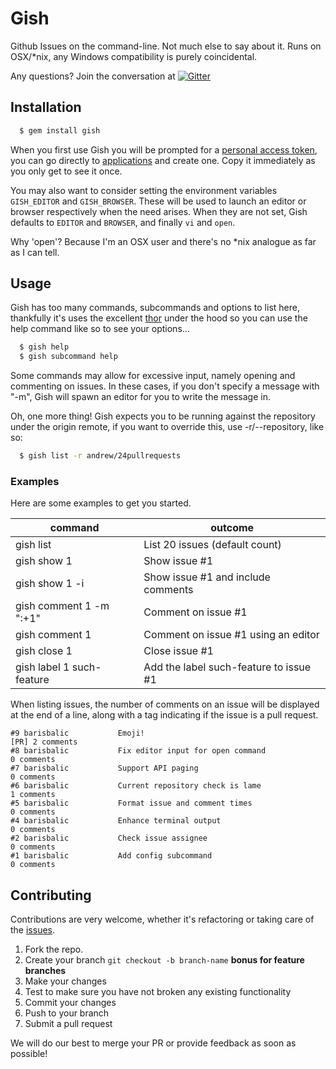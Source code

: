 # Gish

Github Issues on the command-line.  Not much else to say about it.  Runs on OSX/*nix, any Windows compatibility is purely coincidental.

Any questions? Join the conversation at [![Gitter](https://badges.gitter.im/barisbalic/gish.png)](https://gitter.im/barisbalic/gish)


## Installation

```bash
  $ gem install gish
```

When you first use Gish you will be prompted for a [personal access token](https://github.com/blog/1509-personal-api-tokens), you can go directly to [applications](https://github.com/settings/applications) and create one.  Copy it immediately as you only get to see it once.

You may also want to consider setting the environment variables `GISH_EDITOR` and `GISH_BROWSER`.  These will be used to launch an editor or browser respectively when the need arises.  When they are not set, Gish defaults to `EDITOR` and `BROWSER`, and finally `vi` and `open`.

Why 'open'? Because I'm an OSX user and there's no *nix analogue as far as I can tell.

## Usage
  
Gish has too many commands, subcommands and options to list here, thankfully it's uses the excellent [thor](http://whatisthor.com/) under the hood so you can use the help command like so to see your options...

```bash
  $ gish help
  $ gish subcommand help
```

Some commands may allow for excessive input, namely opening and commenting on issues.  In these cases, if you don't specify a message with "-m", Gish will spawn an editor for you to write the message in.

Oh, one more thing!  Gish expects you to be running against the repository under the origin remote, if you want to override this, use -r/--repository, like so:

```bash
  $ gish list -r andrew/24pullrequests
``` 

### Examples

Here are some examples to get you started.

|command|outcome|
|-------|-------|
|gish list | List 20 issues (default count) |
|gish show 1 | Show issue #1|
|gish show 1 -i| Show issue #1 and include comments|
|gish comment 1 -m ":+1"| Comment on issue #1|
|gish comment 1| Comment on issue #1 using an editor|
|gish close 1| Close issue #1|
|gish label 1 such-feature| Add the label such-feature to issue #1|

When listing issues, the number of comments on an issue will be displayed at the end of a line, along with a tag indicating if the issue is a pull request.

```
#9 barisbalic           Emoji!                                                            [PR] 2 comments
#8 barisbalic           Fix editor input for open command                                      0 comments
#7 barisbalic           Support API paging                                                     0 comments
#6 barisbalic           Current repository check is lame                                       1 comments
#5 barisbalic           Format issue and comment times                                         0 comments
#4 barisbalic           Enhance terminal output                                                0 comments
#2 barisbalic           Check issue assignee                                                   0 comments
#1 barisbalic           Add config subcommand                                                  0 comments
```



## Contributing

Contributions are very welcome, whether it's refactoring or taking care of the [issues](http://github.com/barisbalic/gish/issues).

1. Fork the repo.
2. Create your branch `git checkout -b branch-name` **bonus for feature branches**
3. Make your changes
4. Test to make sure you have not broken any existing functionality
4. Commit your changes
5. Push to your branch
6. Submit a pull request

We will do our best to merge your PR or provide feedback as soon as possible!
